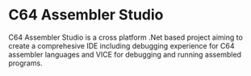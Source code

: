 # C64 Assembler Studio
C64 Assembler Studio is a cross platform .Net based project aiming to create a comprehesive IDE including debugging experience for C64 assembler languages and VICE for debugging and running assembled programs.

